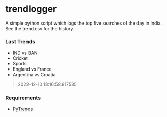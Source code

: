 # trendlogger
A simple python script which logs the top five searches of the day in India.<br>See the trend.csv for the history.<br>

<!-- Last Trends -->
### Last Trends
* IND vs BAN
* Cricket
* Sports
* England vs France
* Argentina vs Croatia
> 2022-12-10 18:16:58.817585

<!-- Requirements -->
### Requirements
* [PyTrends](https://github.com/dreyco676/pytrends)
